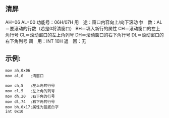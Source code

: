 ## 清屏
AH=06  AL=00
功能号：06H/07H
用　途：窗口内容向上/向下滚动
参　数：AL＝要滚动的行数（若是0将清窗口）
BH＝填入新行的属性
CH＝滚动窗口的左上角行号
CL＝滚动窗口的左上角列号
DH＝滚动窗口的右下角行号
DL＝滚动窗口的右下角列号
调　用：INT 10H
返　回：无
## 示例:
    mov ah,0x06
    mov al,0   ;清窗口

    mov ch,5   ;左上角的行号
    mov cl,5   ;左上角的列号
    mov dh,20  ;右下角的行号
    mov dl,74  ;右下角的行号
    mov bh,0x17;属性为蓝底白字
    int 0x10